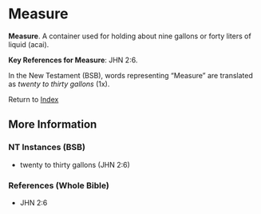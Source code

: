 # Measure
**Measure**. 
A container used for holding about nine gallons or forty liters of liquid (acai). 


**Key References for Measure**: 
JHN 2:6. 




In the New Testament (BSB), words representing “Measure” are translated as 
*twenty to thirty gallons* (1x). 


Return to [Index](00-Index.md)

## More Information

### NT Instances (BSB)

* twenty to thirty gallons (JHN 2:6)



### References (Whole Bible)

* JHN 2:6



